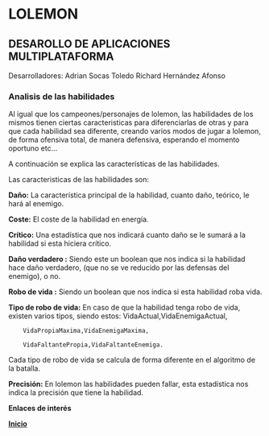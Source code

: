 ﻿# LOLEMON
## DESAROLLO DE APLICACIONES MULTIPLATAFORMA 
Desarrolladores:
Adrian Socas Toledo
Richard Hernández Afonso

### Analisis de las habilidades
Al igual que los campeones/personajes de lolemon, las habilidades de los mismos tienen ciertas caracteristicas para diferenciarlas de otras y para que cada habilidad sea diferente, creando varios modos de jugar a lolemon, de forma ofensiva total, de manera defensiva, esperando el momento oportuno etc...

A continuación se explica las características de las habilidades.

Las caracteristicas de las habilidades son:

**Daño:** La característica principal de la habilidad, cuanto daño, teórico, le hará al enemigo.

**Coste:** El coste de la habilidad en energía.

**Crítico:** Una estadística que nos indicará cuanto daño se le sumará a la habilidad si esta hiciera crítico.

**Daño verdadero :** Siendo este un boolean que nos indica si la habilidad hace daño verdadero, (que no se ve reducido por las defensas del enemigo), o no.

**Robo de vida :** Siendo un boolean que nos indica si esta habilidad roba vida.

**Tipo de robo de vida:** En caso de que la habilidad tenga robo de vida, existen varios tipos, siendo estos: 
VidaActual,VidaEnemigaActual,

    	VidaPropiaMaxima,VidaEnemigaMaxima,

    	VidaFaltantePropia,VidaFaltanteEnemiga.

Cada tipo de robo de vida se calcula de forma diferente en el algoritmo de la batalla.

**Precisión:** En lolemon las habilidades pueden fallar, esta estadística nos indica la precisión que tiene la habilidad.




**Enlaces de interés**

**[Inicio](https://github.com/RichardHanks/Lolemon)**



 
